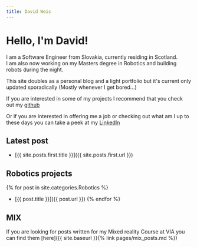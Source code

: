 ```yaml
---
title: David Weis
---
```


# Hello, I'm David!

I am a Software Engineer from Slovakia, currently residing in Scotland.  
I am also now working on my Masters degree in Robotics and building robots during the night.  

This site doubles as a personal blog and a light portfolio but it's current only updated sporadically (Mostly whenever I get bored...)  

If you are interested in some of my projects I recommend that you check out my [github](https://github.com/dmweis)  

Or if you are interested in offering me a job or checking out what am I up to these days you can take a peek at my [LinkedIn](https://www.linkedin.com/in/david-michael-weis/)

## Latest post

- [{{ site.posts.first.title }}]({{ site.posts.first.url }})

## Robotics projects

{% for post in site.categories.Robotics %}
- [{{ post.title }}]({{ post.url }})
{% endfor %}

## MIX

If you are looking for posts written for my Mixed reality Course at VIA you can find them [here]({{ site.baseurl }}{% link pages/mix_posts.md %})
